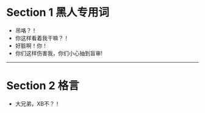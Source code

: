 # Section 1 黑人专用词

- 吊咯？！
- 你这样看着我干嘛？！
- 好脏啊！你！
- 你们这样伤害我，你们小心抽到盲审!

---

# Section 2 格言

- 大兄弟，XB不？！
